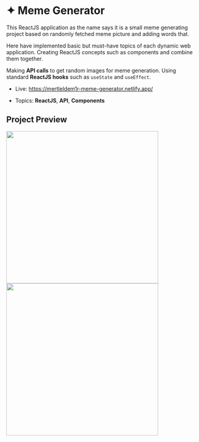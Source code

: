 # ✦ Meme Generator

This ReactJS application as the name says it is a small meme generating project based on randomly fetched meme picture and adding words that.

Here have implemented basic but must-have topics of each dynamic web application. Creating ReactJS concepts such as components and combine them together.

Making **API calls** to get random images for meme generation. Using standard **ReactJS hooks** such as `useState` and `useEffect`.

- Live: https://mertleldem1r-meme-generator.netlify.app/

- Topics: **ReactJS**, **API**, **Components**

## Project Preview

<img width="400" src="https://github.com/user-attachments/assets/9621cdae-fe3c-4c24-b115-0247988cb09f"> <img width="400" src="https://github.com/user-attachments/assets/c1d7c04a-206c-4712-820a-47342b66e6a8">
